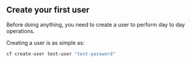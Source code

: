 Create your first user
----------------------

Before doing anything, you need to create a user to perform day to day operations.

Creating a user is as simple as:

```sh
cf create-user test-user "test-password"
```
